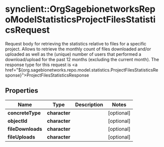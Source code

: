 # synclient::OrgSagebionetworksRepoModelStatisticsProjectFilesStatisticsRequest

Request body for retrieving the statistics relative to files for a specific project. Allows to retrieve the monthly count of files downloaded and/or uploaded as well as the (unique) number of users that performed a download/upload for the past 12 months (excluding the current month). The response type for this request is <a href=\"${org.sagebionetworks.repo.model.statistics.ProjectFilesStatisticsResponse}\">ProjectFilesStatisticsResponse</a>

## Properties
Name | Type | Description | Notes
------------ | ------------- | ------------- | -------------
**concreteType** | **character** |  | [optional] 
**objectId** | **character** |  | [optional] 
**fileDownloads** | **character** |  | [optional] 
**fileUploads** | **character** |  | [optional] 


